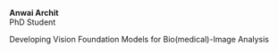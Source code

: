**Anwai Archit** \
PhD Student

Developing Vision Foundation Models for Bio(medical)-Image Analysis
